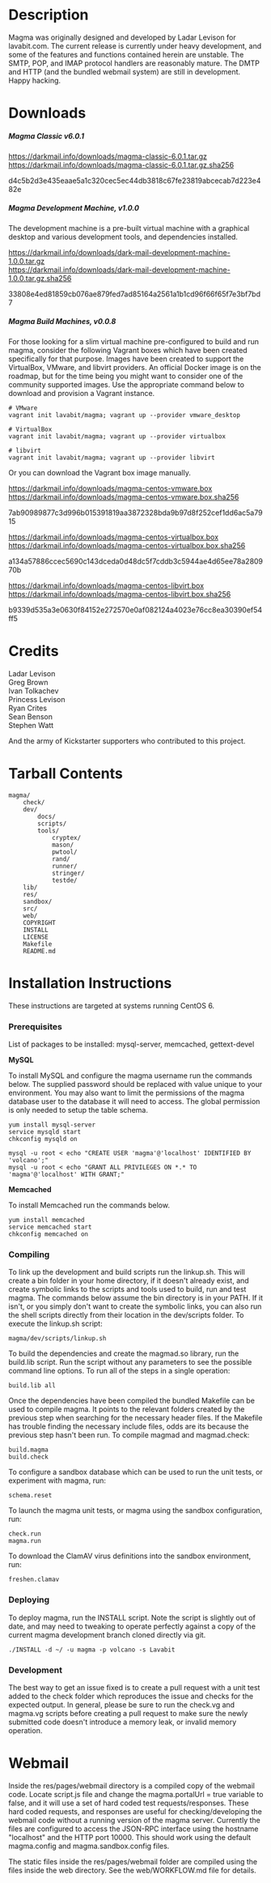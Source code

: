 # Description

Magma was originally designed and developed by Ladar Levison for lavabit.com. The current release is currently under heavy development, and some of the features and functions contained herein are unstable. The SMTP, POP, and IMAP protocol handlers are reasonably mature. The DMTP and HTTP (and the bundled webmail system) are still in development. Happy hacking.

# Downloads

##### Magma Classic v6.0.1

https://darkmail.info/downloads/magma-classic-6.0.1.tar.gz    
https://darkmail.info/downloads/magma-classic-6.0.1.tar.gz.sha256    

d4c5b2d3e435eaae5a1c320cec5ec44db3818c67fe23819abcecab7d223e482e

##### Magma Development Machine, v1.0.0

The development machine is a pre-built virtual machine with a graphical desktop and various development tools, and dependencies installed.

https://darkmail.info/downloads/dark-mail-development-machine-1.0.0.tar.gz    
https://darkmail.info/downloads/dark-mail-development-machine-1.0.0.tar.gz.sha256    

33808e4ed81859cb076ae879fed7ad85164a2561a1b1cd96f66f65f7e3bf7bd7

##### Magma Build Machines, v0.0.8

For those looking for a slim virtual machine pre-configured to build and run magma, consider the following Vagrant boxes which have been created specifically for that purpose. Images have been created to support the VirtualBox, VMware, and libvirt providers. An official Docker image is on the roadmap, but for the time being you might want to consider one of the community supported images. Use the appropriate command below to download and provision a Vagrant instance.

```shell
# VMware
vagrant init lavabit/magma; vagrant up --provider vmware_desktop

# VirtualBox
vagrant init lavabit/magma; vagrant up --provider virtualbox

# libvirt
vagrant init lavabit/magma; vagrant up --provider libvirt
```

Or you can download the Vagrant box image manually.

https://darkmail.info/downloads/magma-centos-vmware.box   
https://darkmail.info/downloads/magma-centos-vmware.box.sha256    

7ab90989877c3d996b015391819aa3872328bda9b97d8f252cef1dd6ac5a7915

https://darkmail.info/downloads/magma-centos-virtualbox.box    
https://darkmail.info/downloads/magma-centos-virtualbox.box.sha256    

a134a57886ccec5690c143dceda0d48dc5f7cddb3c5944ae4d65ee78a280970b

https://darkmail.info/downloads/magma-centos-libvirt.box    
https://darkmail.info/downloads/magma-centos-libvirt.box.sha256    

b9339d535a3e0630f84152e272570e0af082124a4023e76cc8ea30390ef54ff5   

# Credits

Ladar Levison    
Greg Brown    
Ivan Tolkachev    
Princess Levison    
Ryan Crites    
Sean Benson    
Stephen Watt    

And the army of Kickstarter supporters who contributed to this project.

# Tarball Contents

```
magma/
	check/
	dev/
		docs/
		scripts/
		tools/
			cryptex/
			mason/
			pwtool/
			rand/
			runner/
			stringer/
			testde/
	lib/
	res/
	sandbox/
	src/
	web/
	COPYRIGHT
	INSTALL
	LICENSE
	Makefile
	README.md
```

# Installation Instructions

These instructions are targeted at systems running CentOS 6.

### Prerequisites

List of packages to be installed: mysql-server, memcached, gettext-devel

**MySQL**

To install MySQL and configure the magma username run the commands below. The supplied password should be replaced with value unique to your environment. You may also want to limit the permissions of the magma database user to the database it will need to access. The global permission is only needed to setup the table schema.

```shell
yum install mysql-server
service mysqld start
chkconfig mysqld on

mysql -u root < echo "CREATE USER 'magma'@'localhost' IDENTIFIED BY 'volcano';"
mysql -u root < echo "GRANT ALL PRIVILEGES ON *.* TO 'magma'@'localhost' WITH GRANT;"
```

**Memcached**

To install Memcached run the commands below.

```shell
yum install memcached
service memcached start
chkconfig memcached on
```

### Compiling

To link up the development and build scripts run the linkup.sh. This will create a bin folder in your home directory, if it doesn't already exist, and create symbolic links to the scripts and tools used to build, run and test magma. The commands below assume the bin directory is in your PATH. If it isn't, or you simply don't want to create the symbolic links, you can also run the shell scripts directly from their location in the dev/scripts folder. To execute the linkup.sh script:


```shell
magma/dev/scripts/linkup.sh
```

To build the dependencies and create the magmad.so library, run the build.lib script. Run the script without any parameters to see the possible command line options. To run all of the steps in a single operation:


```shell
build.lib all
```

Once the dependencies have been compiled the bundled Makefile can be used to compile magma. It points to the relevant folders created by the previous step when searching for the necessary header files. If the Makefile has trouble finding the necessary include files, odds are its because the previous step hasn't been run. To compile magmad and magmad.check:

```shell
build.magma
build.check
```

To configure a sandbox database which can be used to run the unit tests, or experiment with magma, run:

```shell
schema.reset
```

To launch the magma unit tests, or magma using the sandbox configuration, run:

```shell
check.run
magma.run
```

To download the ClamAV virus definitions into the sandbox environment, run:

```shell
freshen.clamav
```

### Deploying

To deploy magma, run the INSTALL script. Note the script is slightly out of date, and may need to tweaking to operate perfectly against a copy of the current magma development branch cloned directly via git.

```shell
./INSTALL -d ~/ -u magma -p volcano -s Lavabit
```

### Development

The best way to get an issue fixed is to create a pull request with a unit test added to the check folder which reproduces the issue and checks for the expected output. In general, please be sure to run the check.vg and magma.vg scripts before creating a pull request to make sure the newly submitted code doesn't introduce a memory leak, or invalid memory operation.


# Webmail

Inside the res/pages/webmail directory is a compiled copy of the webmail code. Locate script.js file and change the magma.portalUrl = true variable to false, and it will use a set of hard coded test requests/responses. These hard coded requests, and responses are useful for checking/developing the webmail code without a running version of the magma server. Currently the files are configured to access the JSON-RPC interface using the hostname "localhost" and the HTTP port 10000. This should work using the default magma.config and magma.sandbox.config files.

The static files inside the res/pages/webmail folder are compiled using the files inside the web directory. See the web/WORKFLOW.md file for details.




